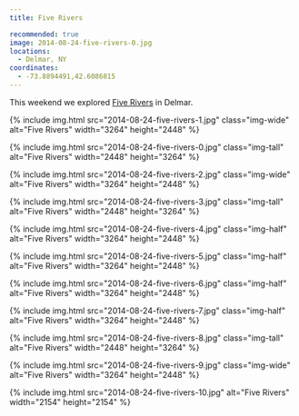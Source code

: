 ```yaml
---
title: Five Rivers

recommended: true
image: 2014-08-24-five-rivers-0.jpg
locations:
  - Delmar, NY
coordinates:
  - -73.8894491,42.6086815
---
```


This weekend we explored [Five Rivers](http://www.friendsoffiverivers.org/) in Delmar.

<div class="photos">

{% include img.html src="2014-08-24-five-rivers-1.jpg" class="img-wide" alt="Five Rivers" width="3264" height="2448" %}

{% include img.html src="2014-08-24-five-rivers-0.jpg" class="img-tall" alt="Five Rivers" width="2448" height="3264" %}

{% include img.html src="2014-08-24-five-rivers-2.jpg" class="img-wide" alt="Five Rivers" width="3264" height="2448" %}

{% include img.html src="2014-08-24-five-rivers-3.jpg" class="img-tall" alt="Five Rivers" width="2448" height="3264" %}

{% include img.html src="2014-08-24-five-rivers-4.jpg" class="img-half" alt="Five Rivers" width="3264" height="2448" %}

{% include img.html src="2014-08-24-five-rivers-5.jpg" class="img-half" alt="Five Rivers" width="3264" height="2448" %}

{% include img.html src="2014-08-24-five-rivers-6.jpg" class="img-half" alt="Five Rivers" width="3264" height="2448" %}

{% include img.html src="2014-08-24-five-rivers-7.jpg" class="img-half" alt="Five Rivers" width="3264" height="2448" %}

{% include img.html src="2014-08-24-five-rivers-8.jpg" class="img-tall" alt="Five Rivers" width="2448" height="3264" %}

{% include img.html src="2014-08-24-five-rivers-9.jpg" class="img-wide" alt="Five Rivers" width="3264" height="2448" %}

{% include img.html src="2014-08-24-five-rivers-10.jpg" alt="Five Rivers" width="2154" height="2154" %}

</div>
